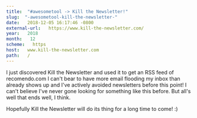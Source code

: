 ```yaml
---
title:  "#awesometool -> Kill the Newsletter!" 
slug:  "-awesometool-kill-the-newsletter-" 
date:   2018-12-05 16:17:46 -0800 
external-url:   https://www.kill-the-newsletter.com/ 
year:   2018 
month:   12 
scheme:   https 
host:   www.kill-the-newsletter.com 
path:   / 
---
```


I just discovered Kill the Newsletter and used it to get an RSS feed of recomendo.com
I can't bear to have more email flooding my inbox than already shows up and I've actively avoided newsletters before this point! I can't believe I've never gone looking for something like this before. But all's well that ends well, I think.

Hopefully Kill the Newsletter will do its thing for a long time to come! :) 